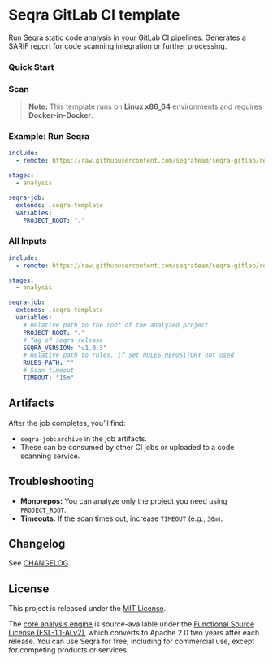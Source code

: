 # Seqra GitLab CI template

Run [Seqra](https://github.com/seqrateam/seqra) static code analysis in your GitLab CI pipelines.
Generates a SARIF report for code scanning integration or further processing.


### Quick Start

### Scan

> **Note:** This template runs on **Linux x86\_64** environments and requires **Docker-in-Docker**.

### Example: Run Seqra

```yaml
include:
  - remote: https://raw.githubusercontent.com/seqrateam/seqra-gitlab/refs/heads/main/seqra.gitlab-ci.yml

stages:
  - analysis

seqra-job:
  extends: .seqra-template
  variables:
    PROJECT_ROOT: "."
```


### All Inputs

```yaml
include:
  - remote: https://raw.githubusercontent.com/seqrateam/seqra-gitlab/refs/heads/main/seqra.gitlab-ci.yml

stages:
  - analysis

seqra-job:
  extends: .seqra-template
  variables:
    # Relative path to the root of the analyzed project
    PROJECT_ROOT: "."
    # Tag of seqra release
    SEQRA_VERSION: "v1.0.3"
    # Relative path to rules. If set RULES_REPOSITORY not used
    RULES_PATH: ""
    # Scan timeout
    TIMEOUT: "15m"
```


## Artifacts

After the job completes, you’ll find:

* `seqra-job:archive` in the job artifacts.
* These can be consumed by other CI jobs or uploaded to a code scanning service.


## Troubleshooting

* **Monorepos:** You can analyze only the project you need using `PROJECT_ROOT`.
* **Timeouts:** If the scan times out, increase `TIMEOUT` (e.g., `30m`).

## Changelog

See [CHANGELOG](CHANGELOG.md).

## License
This project is released under the [MIT License](LICENSE).

The [core analysis engine](https://github.com/seqrateam/seqra-jvm-sast) is source-available under the [Functional Source License (FSL-1.1-ALv2)](https://fsl.software/), which converts to Apache 2.0 two years after each release. You can use Seqra for free, including for commercial use, except for competing products or services.
